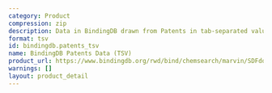 ```yaml
---
category: Product
compression: zip
description: Data in BindingDB drawn from Patents in tab-separated values format
format: tsv
id: bindingdb.patents_tsv
name: BindingDB Patents Data (TSV)
product_url: https://www.bindingdb.org/rwd/bind/chemsearch/marvin/SDFdownload.jsp?download_file=/rwd/bind/downloads/BindingDB_Patents_202507_tsv.zip
warnings: []
layout: product_detail
---
```


